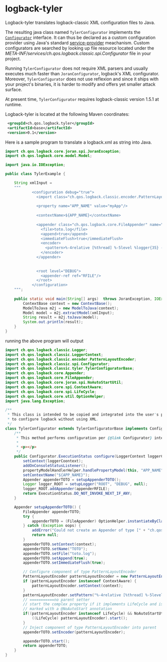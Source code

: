 # logback-tyler

Logback-tyler translates logback-classic XML configuration files to Java.

The resulting java class named `TylerConfigurator` implements the [`Configurator`](https://logback.qos.ch/xref/ch/qos/logback/classic/spi/Configurator.html) 
interface. It can thus be declared as a custom configuration provider using Java's standard [service-provider](https://docs.oracle.com/javase/6/docs/api/java/util/ServiceLoader.html)
meachanism. Custom configurators are searched by looking up file resource located under the _META-INF/services/ch.qos.logback.classic.spi.Configurator_ file in your project.

Running `TylerConfigurator` does not require XML parsers and  usually executes much faster than `JoranConfigurator`, logback's XML configurator. Moreover, 
`TylerConfigurator` does not use reflexion and since it ships with your project's binaries, it is harder to modify and offers yet smaller attack surface.

At present time, `TylerConfigurator` requires logback-classic version 1.5.1 at runtime. 

Logback-tyler is located at the following Maven coordinates:
```xml
 <groupId>ch.qos.logback.tyler</groupId>
 <artifactId>base</artifactId>
 <version>0.1</version>
```

Here is a sample program to translate a logback.xml as string into Java.
  
```java
import ch.qos.logback.core.joran.spi.JoranException;
import ch.qos.logback.core.model.Model;

import java.io.IOException;

public class TylerExample {

    String xmlInput =
    """
            <configuration debug="true">
              <import class="ch.qos.logback.classic.encoder.PatternLayoutEncoder"/>
              
              <property name="APP_NAME" value="myApp"/>
             
              <contextName>${APP_NAME}</contextName>
             
              <appender class="ch.qos.logback.core.FileAppender" name="TOTO">
                <file>toto.log</file>
                <append>true</append>
                <immediateFlush>true</immediateFlush>
                <encoder>
                  <pattern>%-4relative [%thread] %-5level %logger{35} -%kvp- %msg%n</pattern>
                </encoder>   
              </appender>         
             
             
              <root level="DEBUG">
                <appender-ref ref="RFILE"/>
              </root>             
            </configuration>                 
    """;
    
    public static void main(String[] args)  throws JoranException, IOException {
        ContextBase context = new ContextBase();
        ModelToJava m2j = new ModelToJava(context);
        Model model = m2j.extractModel(xmlInput);
        String result = m2j.toJava(model);
        System.out.println(result);
    }
}
```

running the above program will output

```java
import ch.qos.logback.classic.Logger;
import ch.qos.logback.classic.LoggerContext;
import ch.qos.logback.classic.encoder.PatternLayoutEncoder;
import ch.qos.logback.classic.spi.Configurator;
import ch.qos.logback.classic.tyler.TylerConfiguratorBase;
import ch.qos.logback.core.Appender;
import ch.qos.logback.core.FileAppender;
import ch.qos.logback.core.joran.spi.NoAutoStartUtil;
import ch.qos.logback.core.spi.ContextAware;
import ch.qos.logback.core.spi.LifeCycle;
import ch.qos.logback.core.util.OptionHelper;
import java.lang.Exception;

/**
 * This class is intended to be copied and integrated into the user's project in order
 * to configure logback without using XML. 
 */
class TylerConfigurator extends TylerConfiguratorBase implements Configurator {
    /**
     * This method performs configuration per {@link Configurator} interface.
     *
     * <p></p>
     */
    public Configurator.ExecutionStatus configure(LoggerContext loggerCoontext) {
        setContext(loggerCoontext);
        addOnConsoleStatusListener();
        propertyModelHandlerHelper.handlePropertyModel(this, "APP_NAME", "myApp", "", "", "");
        setContextName("${APP_NAME}");
        Appender appenderTOTO = setupAppenderTOTO();
        Logger logger_ROOT = setupLogger("ROOT", "DEBUG", null);
        logger_ROOT.addAppender(appenderRFILE);
        return ExecutionStatus.DO_NOT_INVOKE_NEXT_IF_ANY;
    }

    Appender setupAppenderTOTO() {
        FileAppender appenderTOTO;
        try {
            appenderTOTO = (FileAppender) OptionHelper.instantiateByClassName("ch.qos.logback.core.FileAppender", Appender.class, context);
        } catch (Exception oops) {
            addError("Could not create an Appender of type [" + "ch.qos.logback.core.FileAppender" + "].", oops);
            return null;
        }
        appenderTOTO.setContext(context);
        appenderTOTO.setName("TOTO");
        appenderTOTO.setFile("toto.log");
        appenderTOTO.setAppend(true);
        appenderTOTO.setImmediateFlush(true);

        // Configure component of type PatternLayoutEncoder
        PatternLayoutEncoder patternLayoutEncoder = new PatternLayoutEncoder();
        if (patternLayoutEncoder instanceof ContextAware) {
            patternLayoutEncoder.setContext(context);
        }
        patternLayoutEncoder.setPattern("%-4relative [%thread] %-5level %logger{35} -%kvp- %msg%n");
        // ===========no parent setter
        // start the complex property if it implements LifeCycle and is not
        // marked with a @NoAutoStart annotation
        if((patternLayoutEncoder instanceof LifeCycle) && NoAutoStartUtil.notMarkedWithNoAutoStart(patternLayoutEncoder)) {
            ((LifeCycle) patternLayoutEncoder).start();
        }
        // Inject component of type PatternLayoutEncoder into parent
        appenderTOTO.setEncoder(patternLayoutEncoder);

        appenderTOTO.start();
        return appenderTOTO;
    }
}
```


